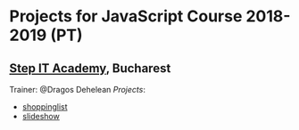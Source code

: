 # Projects for JavaScript Course 2018-2019 (PT)
## [Step IT Academy](https://itstep.ro/), Bucharest 
Trainer: @Dragos Dehelean
 *Projects*:
* [shoppinglist](https://andreaserick.github.io/JavaScript-Projects/ ) 
* [slideshow](https://andreaserick.github.io/JavaScript-Projects/ )
